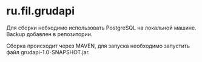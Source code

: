 # ru.fil.grudapi
Для сборки небходимо использовать PostgreSQL на локальной машине. Backup добавлен в репозитории.

Сборка происходит через MAVEN, для запуска необходимо запустить файл grudapi-1.0-SNAPSHOT.jar.
